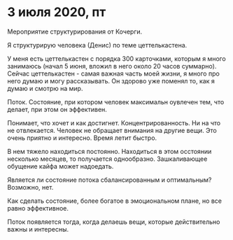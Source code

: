 # 3 июля 2020, пт
Мероприятие структурирования от Кочерги. 

Я структурирую человека (Денис) по теме цеттелькастена.

У меня есть цеттелькастен с порядка 300 карточками, которым я много занимаюсь (начал 5 июня, вложил в него около 20 часов суммарно). Сейчас цеттелькастен - самая важная часть моей жизни, я много про него думаю и могу рассказывать. Он здорово уже поменял то, как я думаю и смотрю на мир.

Поток. Состояние, при котором человек максимальн оувлечен тем, что делает, при этом он эффективен.

Понимает, что хочет и как достигнет. Концентрированность. Ни на что не отвлекается. Человек не обращает внимания на другие вещи. Это очень приятно и интересно. Время летит быстро.

В нем тяжело находиться постоянно. Находиться в этом осстоянии несколько месяцев, то получается однообразно. Зашкаливающее обущение кайфа может надоедать.

Является ли состояние потока сбалансированным и оптимальным? Возможно, нет. 

Как сделать состояние, более богатое в эмоциональном плане, но все равно эффективное.

Поток появляется тогда, когда делаешь вещи, которые действительно важны и интересны.